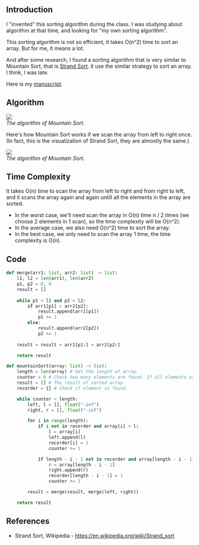## Introduction

I "invented" this sorting algorithm during the class. I was studying about algorithm at that time, and looking for "my own sorting algorithm".

This sorting algorithm is not so efficient, it takes O(n^2) time to sort an array. But for me, it means a lot.

And after some research, I found a sorting algorithm that is very similar to Mountain Sort, that is [Strand Sort](https://en.wikipedia.org/wiki/Strand_sort). it use the similar strategy to sort an array. I think, I was late.

Here is my [manuscript](https://github.com/91d906h4/Mountain-Sort/blob/main/manuscript.pdf).

## Algorithm
<div class="public-article-image">
    <img src="https://i.imgur.com/lyr7TIb.png" /><br />
    <i>The algorithm of Mountain Sort.</i>
</div>

Here's how Mountain Sort works if we scan the array from left to right once. (In fact, this is the visualization of Strand Sort, they are almostly the same.)

<div class="public-article-image">
    <img src="https://i.imgur.com/94LyqqX.gif" /><br />
    <i>The algorithm of Mountain Sort.</i>
</div>

## Time Complexity

It takes O(n) time to scan the array from left to right and from right to left, and it scans the array again and again untill all the elements in the array are sorted.

- In the worst case, we'll need scan the array in O(n) time n / 2 times (we choose 2 elements in 1 scan), so the time complexity will be O(n^2).
- In the average case, we also need O(n^2) time to sort the array.
- In the best case, we only need to scan the array 1 time, the time complexity is O(n).

## Code

```py
def merge(arr1: list, arr2: list) -> list:
    l1, l2 = len(arr1), len(arr2)
    p1, p2 = 0, 0
    result = []
    
    while p1 < l1 and p2 < l2:
        if arr1[p1] < arr2[p2]:
            result.append(arr1[p1])
            p1 += 1
        else:
            result.append(arr2[p2])
            p2 += 1
    
    result = result + arr1[p1:] + arr2[p2:]

    return result

def mountainSort(array: list) -> list:
    length = len(array) # Get the length of array.
    counter = 0 # Check how many elements are found. If all elements are found, then return the result.
    result = [] # The result of sorted array.
    recorder = {} # Check if element is found.

    while counter < length:
        left, l = [], float("-inf")
        right, r = [], float("-inf")

        for i in range(length):
            if i not in recorder and array[i] > l:
                l = array[i]
                left.append(l)
                recorder[i] = 1
                counter += 1

            if length - i - 1 not in recorder and array[length - i - 1] > r:
                r = array[length - i - 1]
                right.append(r)
                recorder[length - i - 1] = 1
                counter += 1

        result = merge(result, merge(left, right))

    return result
```

## References

<ul class="public-article-references">
    <li>Strand Sort, Wikipedia - <a href="https://en.wikipedia.org/wiki/Strand_sort" target="_blank">https://en.wikipedia.org/wiki/Strand_sort</a></li>
</ul>